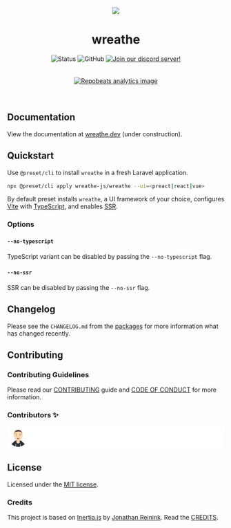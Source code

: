 <div align="center">
  <img src="https://raw.githubusercontent.com/wreathe-js/wreathe/main/.github/assets/wreathe-logo-animated.svg" />
</div>
<h1 align="center">wreathe</h1>
<div align="center">
  <img src="https://img.shields.io/badge/status-wip-orange" alt="Status">
  <img alt="GitHub" src="https://img.shields.io/github/license/wreathe-js/wreathe">
  <a href="https://discord.gg/kRhHHjQR" target="_blank" rel="noopener">
  <img src="https://img.shields.io/discord/1053305906235969576?color=%237289da&label=chat&logo=discord&logoColor=%23fff" alt="Join our discord server!"/>
  </a>
</div>
<br />
<br />
<div align="center">
  <a href="https://github.com/wreathe-js/wreathe/graphs/contributors"><img src="https://repobeats.axiom.co/api/embed/0d7f67c931de7e2f946d92ced199dcc6ef533c12.svg" alt="Repobeats analytics image" /></a>
</div>
<br />
<br />

## Documentation

View the documentation at [wreathe.dev](https://wreathe.dev) (under construction).

## Quickstart

Use `@preset/cli` to install `wreathe` in a fresh Laravel application.

```bash
npx @preset/cli apply wreathe-js/wreathe --ui=<preact|react|vue>
```

By default preset installs `wreathe`, a UI framework of your choice, configures [Vite](https://vitejs.dev) with [TypeScript](https://www.typescriptlang.org/), and enables [SSR](https://wreathe.dev/advanced-usage/server-side-rendering).

### Options

#### `--no-typescript`

TypeScript variant can be disabled by passing the `--no-typescript` flag.

#### `--no-ssr`

SSR can be disabled by passing the `--no-ssr` flag.

## Changelog

Please see the `CHANGELOG.md` from the [packages](https://github.com/wreathe-js/wreathe/tree/main/packages) for more information what has changed recently.

## Contributing

### Contributing Guidelines

Please read our [CONTRIBUTING](https://github.com/wreathe-js/wreathe/blob/main/CONTRIBUTING.md) guide and [CODE OF CONDUCT](https://github.com/wreathe-js/wreathe/blob/main/CODE_OF_CONDUCT.md) for more information.

### Contributors ✨

<a href="https://github.com/wreathe-js/wreathe/graphs/contributors"><img src="https://raw.githubusercontent.com/wreathe-js/wreathe/main/.github/assets/CONTRIBUTORS.svg" alt="Contributors" /></a>

## License

Licensed under the [MIT license](https://github.com/wreathe-js/wreathe/blob/main/LICENSE).

### Credits

This project is based on [Inertia.js](https://inertiajs.com/) by [Jonathan Reinink](https://reinink.ca/). Read the [CREDITS](https://github.com/wreathe-js/wreathe/blob/main/CREDITS.md).
